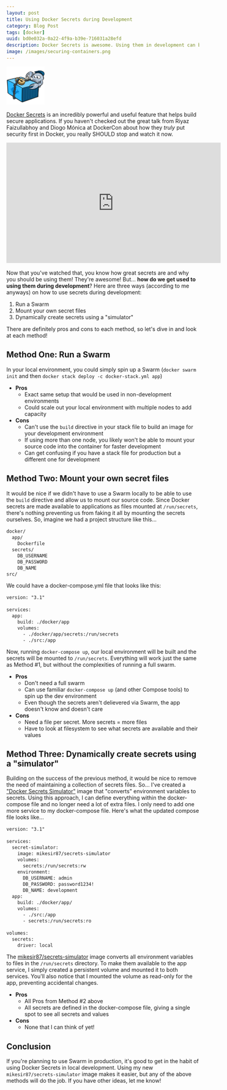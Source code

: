```yaml
---
layout: post
title: Using Docker Secrets during Development
category: Blog Post
tags: [docker]
uuid: bd0e032a-0a22-4f9a-b39e-716031a28efd
description: Docker Secrets is awesome. Using them in development can be tricky. Here are three methods
image: /images/securing-containers.png
---
```


<img title="Securing containers" class="img-responsive pull-left" src="/images/securing-containers.png" style="width:100px;margin-right:15px;" />

[Docker Secrets](https://docs.docker.com/engine/swarm/secrets/) is an incredibly powerful and useful feature that helps build secure applications.  If you haven't checked out the great talk from Riyaz Faizullabhoy and Diogo Mónica at DockerCon about how they _truly_ put security first in Docker, you really SHOULD stop and watch it now.

<div class="text-center">
  <iframe width="560" height="315" src="https://www.youtube.com/embed/iHQCVFMBdCA" frameborder="0" allowfullscreen></iframe>
</div>

Now that you've watched that, you know how great secrets are and why you should be using them!  They're awesome! But... **how do we get used to using them during development**?  Here are three ways (according to me anyways) on how to use secrets during development:

1. Run a Swarm
2. Mount your own secret files
3. Dynamically create secrets using a "simulator"

There are definitely pros and cons to each method, so let's dive in and look at each method!


## Method One: Run a Swarm

In your local environment, you could simply spin up a Swarm (`docker swarm init` and then `docker stack deploy -c docker-stack.yml app`)

- **Pros**
  - Exact same setup that would be used in non-development environments
  - Could scale out your local environment with multiple nodes to add capacity
- **Cons**
  - Can't use the `build` directive in your stack file to build an image for your development environment
  - If using more than one node, you likely won't be able to mount your source code into the container for faster development
  - Can get confusing if you have a stack file for production but a different one for development


## Method Two: Mount your own secret files

It would be nice if we didn't have to use a Swarm locally to be able to use the `build` directive and allow us to mount our source code. Since Docker secrets are made available to applications as files mounted at `/run/secrets`, there's nothing preventing us from faking it all by mounting the secrets ourselves. So, imagine we had a project structure like this...

```
docker/
  app/
    Dockerfile
  secrets/
    DB_USERNAME
    DB_PASSWORD
    DB_NAME
src/
```

We could have a docker-compose.yml file that looks like this:

<pre class="no-wrap language-yaml" data-title="docker-compose.yml"><code class="yaml">version: "3.1"

services:
  app:
    build: ./docker/app
    volumes:
      - ./docker/app/secrets:/run/secrets
      - ./src:/app
</code></pre>

Now, running `docker-compose up`, our local environment will be built and the secrets will be mounted to `/run/secrets`. Everything will work just the same as Method #1, but without the complexities of running a full swarm.

- **Pros**
  - Don't need a full swarm
  - Can use familiar `docker-compose up` (and other Compose tools) to spin up the dev environment
  - Even though the secrets aren't delievered via Swarm, the app doesn't know and doesn't care
- **Cons**
  - Need a file per secret. More secrets = more files
  - Have to look at filesystem to see what secrets are available and their values


## Method Three: Dynamically create secrets using a "simulator"

Building on the success of the previous method, it would be nice to remove the need of maintaining a collection of secrets files.  So... I've created a ["Docker Secrets Simulator"](https://github.com/mikesir87/docker-secrets-simulator) image that "converts" environment variables to secrets. Using this approach, I can define everything within the docker-compose file and no longer need a lot of extra files. I only need to add one more service to my docker-compose file.  Here's what the updated compose file looks like...

<pre class="no-wrap language-yaml" data-title="docker-compose.yml"><code class="yaml">version: "3.1"

services:
  secret-simulator:
    image: mikesir87/secrets-simulator
    volumes:
      secrets:/run/secrets:rw
    environment:
      DB_USERNAME: admin
      DB_PASSWORD: password1234!
      DB_NAME: development
  app:
    build: ./docker/app/
    volumes:
      - ./src:/app
      - secrets:/run/secrets:ro

volumes:
  secrets:
    driver: local
</code></pre>

The [mikesir87/secrets-simulator](https://hub.docker.com/r/mikesir87/secrets-simulator/) image converts all environment variables to files in the `/run/secrets` directory. To make them available to the app service, I simply created a persistent volume and mounted it to both services. You'll also notice that I mounted the volume as read-only for the app, preventing accidental changes.

- **Pros**
  - All Pros from Method #2 above
  - All secrets are defined in the docker-compose file, giving a single spot to see all secrets and values
- **Cons**
  - None that I can think of yet!


## Conclusion

If you're planning to use Swarm in production, it's good to get in the habit of using Docker Secrets in local development. Using my new `mikesir87/secrets-simulator` image makes it easier, but any of the above methods will do the job.  If you have other ideas, let me know!
